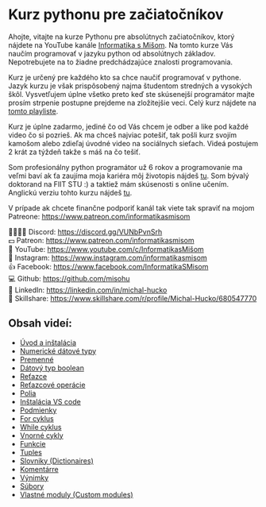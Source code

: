 # Kurz pythonu pre začiatočníkov
Ahojte, vitajte na kurze Pythonu pre absolútnych začiatočníkov, ktorý nájdete na YouTube kanále [Informatika s Mišom](https://www.youtube.com/channel/UChfHPD-cztBLoI-DJyRoSDQ). Na tomto kurze Vás naučím programovať v jazyku python od absolútnych základov. Nepotrebujete na to žiadne predchádzajúce znalosti programovania.

Kurz je určený pre každého kto sa chce naučiť programovať v pythone. Jazyk kurzu je však prispôsobený najma študentom stredných a vysokých škôl. Vysvetľujem úplne všetko preto keď ste skúsenejší programátor majte prosím strpenie postupne prejdeme na zložitejšie veci. Celý kurz nájdete na [tomto playliste](https://www.youtube.com/playlist?list=PLNAMH_0HgWT9kaV-i51FxrsPO9r1YZqxk). 

Kurz je úplne zadarmo, jediné čo od Vás chcem je odber a like pod každé video čo si pozrieš. Ak ma chceš najviac potešiť, tak pošli kurz svojím kamošom alebo zdieľaj úvodné video na sociálnych sieťach. Videá postujem 2 krát za týždeň takže s máš na čo tešiť. 

Som profesionálny python programátor už 6 rokov a programovanie ma veľmi baví ak ťa zaujíma moja kariéra môj životopis nájdeš [tu](https://www.linkedin.com/in/michal-hucko-6233aa106/). Som bývalý doktorand na FIIT STU :) a taktiež mám skúsenosti s online učením. Anglickú verziu tohto kurzu nájdeš [tu](https://skl.sh/37Q1h57).

V prípade ak chcete finančne podporiť kanál tak viete tak spraviť na mojom Patreone: https://www.patreon.com/informatikasmisom 

👨‍👩‍👧‍👦 Discord: https://discord.gg/VUNbPvnSrh</br>
💵 Patreon: https://www.patreon.com/informatikasmisom</br>
🎥 YouTube: https://www.youtube.com/c/InformatikasMišom</br>
📸 Instagram: https://www.instagram.com/informatikasmisom</br>
👍 Facebook: https://www.facebook.com/InformatikaSMisom</br>
💻 Github: https://github.com/misohu</br>
🤵 LinkedIn: https://linkedin.com/in/michal-hucko</br>
🏫 Skillshare: https://www.skillshare.com/r/profile/Michal-Hucko/680547770</br>

## Obsah videí:
- [Úvod a inštalácia](https://youtu.be/hjYF_WRrreQ)
- [Numerické dátové typy](https://youtu.be/U3Px6MDEm5I)
- [Premenné](https://youtu.be/iO-G70z1iqE)
- [Dátový typ boolean](https://youtu.be/JWLHUK16WTI)
- [Reťazce](https://youtu.be/MMxxnj5aP8Y)
- [Reťazcové operácie](https://youtu.be/pUyZLSJHxZc)
- [Polia](https://youtu.be/rEhB9esEu3U)
- [Inštalácia VS code](https://youtu.be/deLvhbagt5U)
- [Podmienky](https://youtu.be/S7HWbBG-vy4)
- [For cyklus](https://youtu.be/VH_YaAI-BKI)
- [While cyklus](https://youtu.be/kTFkZDNLHt4)
- [Vnorné cykly](https://youtu.be/PY_sfXfCLOU)
- [Funkcie](https://youtu.be/ZeTobU9tomc)
- [Tuples](https://youtu.be/AFTZeCB6WEk)
- [Slovniky (Dictionaires)](https://youtu.be/DdemSIz-MpQ)
- [Komentárre](https://youtu.be/f8m9egb6FDE)
- [Výnimky](https://youtu.be/0YrtiuSQxuQ)
- [Súbory](https://youtu.be/fb0x0YwInVM)
- [Vlastné moduly (Custom modules)](https://youtu.be/ea6R0ZygfLM)
